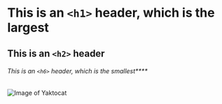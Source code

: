 # This is an `<h1>` header, which is the largest
## This is an `<h2>` header
###### This is an `<h6>` header, which is the smallest****
![Image of Yaktocat](https://octodex.github.com/images/yaktocat.png)

